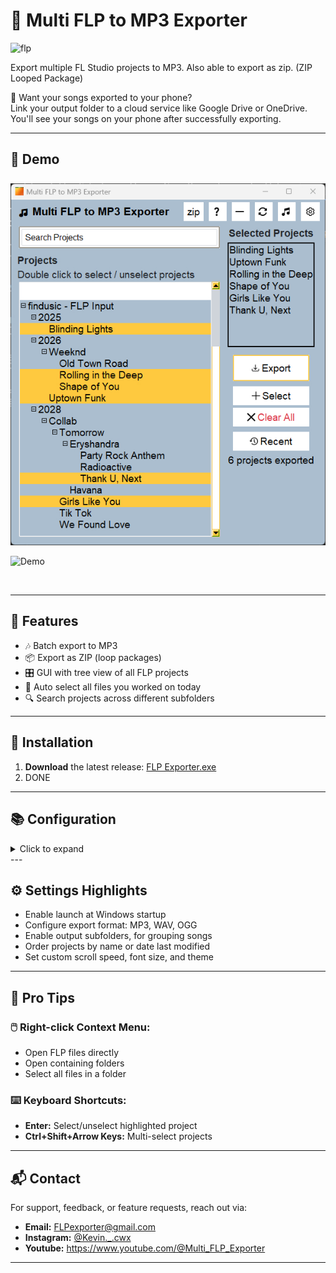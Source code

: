 # 🎵 Multi FLP to MP3 Exporter

<img src="https://www.image-line.com/static/assets/nav-logo-fruit.41db863.png" alt="flp" width="70"/>

Export multiple FL Studio projects to MP3. Also able to export as zip. (ZIP Looped Package)

📱 Want your songs exported to your phone?  
Link your output folder to a cloud service like Google Drive or OneDrive. You'll see your songs on your phone after successfully exporting.

---
## 🎥 Demo 

  <img src="https://raw.githubusercontent.com/Kevin-cwx/Multi-FLP-to-MP3-Exporter/main/Media/Images/_FLP%20Exporter%20Main%20Window.jpg" alt="FLP Exporter Demo" style="max-width:100%; height:auto; margin-top:8px;" />


![Demo](https://raw.githubusercontent.com/Kevin-cwx/Multi-FLP-to-MP3-Exporter/main/Media/Images/Gif%20Demo%202.gif)

<br>

---
## 🧩 Features

- 🎶 Batch export to MP3
- 📦 Export as ZIP (loop packages)
- 🎛️ GUI with tree view of all FLP projects
- 📅 Auto select all files you worked on today
- 🔍 Search projects across different subfolders

---

## 🚀 Installation

1. **Download** the latest release: [FLP Exporter.exe](https://github.com/Kevin-cwx/Multi-FLP-to-MP3-Exporter/raw/main/dist/Download/FLP%20Exporter.exe)  
2. DONE


---

## 📚 Configuration
<details>
<summary>Click to expand</summary>

<br>

1. Launch the app  
2. On first run:  
   - Set your **FLP folder**  
     - Where all your FLP files are stored. Add the top folder.
     - You can add multiple folders. 
   - Set **output folder**  
     - Where you want your songs to be exported to.  
   - Locate **FL Studio installation folder**  
     Example: `"C:\Program Files\Image-Line\FL Studio 21\"`  
3. Select desired projects from the left panel  
4. Click `Export` — your MP3s will be rendered to your output folder  

</details>
---

## ⚙️ Settings Highlights

- Enable launch at Windows startup
- Configure export format: MP3, WAV, OGG
- Enable output subfolders, for grouping songs
- Order projects by name or date last modified
- Set custom scroll speed, font size, and theme


---
## 🧠 Pro Tips

### 🖱️ Right-click Context Menu:

- Open FLP files directly  
- Open containing folders  
- Select all files in a folder  

### ⌨️ Keyboard Shortcuts:

- **Enter:** Select/unselect highlighted project  
- **Ctrl+Shift+Arrow Keys:** Multi-select projects  


---
## 📬 Contact

For support, feedback, or feature requests, reach out via:

- **Email:** FLPexporter@gmail.com
- **Instagram:** [@Kevin._.cwx](https://www.instagram.com/Kevin._.cwx)
- **Youtube:** https://www.youtube.com/@Multi_FLP_Exporter
---
